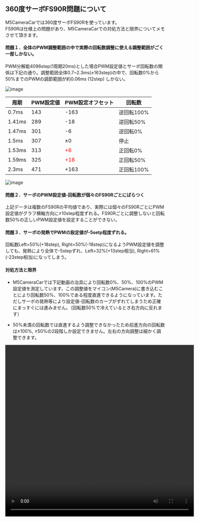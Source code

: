 ## 360度サーボFS90R問題について

M5CameraCarでは360度サーボFS90Rを使っています。  
FS90Rは仕様上の問題があり、M5CameraCarでの対処方法と限界についてメモさせて頂きます。

#### 問題１．全体のPWM調整範囲の中で実際の回転数調整に使える調整範囲がごく一部しかない。

PWM分解能4096step(1周期20ms)とした場合PWM設定値とサーボ回転数の関係は下記の通り。調整範囲全体0.7~2.3ms(±163step)の中で、回転数0%から50%までのPWMの調節範囲が約0.06ms (12step) しかない。  

![image](https://user-images.githubusercontent.com/43091864/96787936-94f37880-142d-11eb-84cd-b1c5cf880f62.png)

| 周期 | PWM設定値 | PWM設定オフセット | 回転数 |
| ---- | ---- | ---- | ---- |
| 0.7ms | 143 | -163 | 逆回転100% |
| 1.41ms | 289 | -18 | 逆回転50% |
| 1.47ms | 301 | -6 | 逆回転0% |
| 1.5ms | 307 | ±0 | 停止 |
| 1.53ms | 313 | <font color="#ff0000">+6</font> | 正回転0% |
| 1.59ms | 325 | <font color="#ff0000">+18</font> | 正回転50% |
| 2.3ms | 471 | +163 | 正回転100% |

![image](https://user-images.githubusercontent.com/43091864/96739940-4e852600-13fb-11eb-8d22-d41757b14a31.png)  

#### 問題２．サーボのPWM設定値-回転数が個々のFS90Rごとにばらつく  

上記データは複数のFS90Rの平均値であり、実際には個々のFS90RごとにPWM設定値がグラフ横軸方向に±10step程度ずれる。FS90Rごとに調整しないと回転数50%の正しいPWM設定値を設定することができない。

#### 問題３．サーボの発熱でPWMの設定値が-5setp程度ずれる。

回転数Left=50%(+18step), Right=50%(-18step)になるようPWM設定値を調整しても、発熱により全体で-5stepずれ、Left=32%(+13step相当), Right=61%(-23step相当)になってしまう。

#### 対処方法と限界

- M5CameraCarでは下記動画の治具により回転数0%、50%、100%のPWM設定値を測定しています、この調整値をマイコン(M5Camera)に書き込むことにより回転数50%、100%である程度直進できるようになっています。ただしサーボの発熱等により設定値-回転数のカーブがずれてしまうため正確にまっすぐには進みません。（回転数50%で冷えているとき右方向に反れます）

- 50%未満の回転数では直進するよう調整できなかったため前進方向の回転数は±100%, ±50%の2段階しか設定できません。左右の方向調整は細かく調整できます。

<video src="https://sohta02.web.fc2.com/images/MAH05213s.mp4" width="594" height="540" controls></video>
